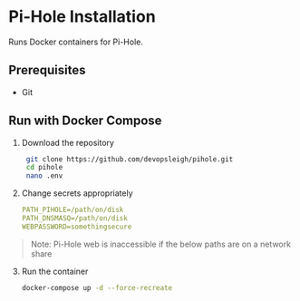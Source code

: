 # Pi-Hole Installation

Runs Docker containers for Pi-Hole.

## Prerequisites

- Git

## Run with Docker Compose

1. Download the repository

   ```sh
    git clone https://github.com/devopsleigh/pihole.git
    cd pihole
    nano .env
    ```

2. Change secrets appropriately

   ```yaml
   PATH_PIHOLE=/path/on/disk
   PATH_DNSMASQ=/path/on/disk
   WEBPASSWORD=somethingsecure
   ```

  > Note: Pi-Hole web is inaccessible if the below paths are on a network share

3. Run the container

   ```sh
   docker-compose up -d --force-recreate
   ```
